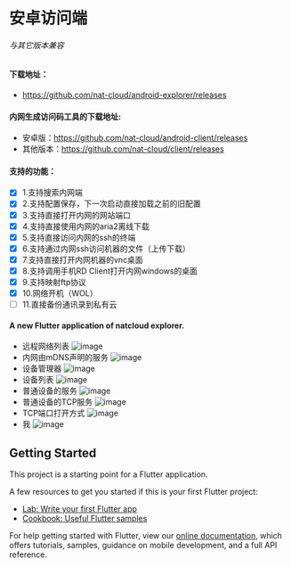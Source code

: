# 安卓访问端
###### 与其它版本兼容
#### 下载地址：
  * https://github.com/nat-cloud/android-explorer/releases
#### 内网生成访问码工具的下载地址:  
  * 安卓版：https://github.com/nat-cloud/android-client/releases  
  * 其他版本：https://github.com/nat-cloud/client/releases  
#### 支持的功能：
- [x] 1.支持搜索内网端
- [x] 2.支持配置保存，下一次启动直接加载之前的旧配置
- [x] 3.支持直接打开内网的网站端口
- [x] 4.支持直接使用内网的aria2离线下载
- [x] 5.支持直接访问内网的ssh的终端
- [x] 6.支持通过内网ssh访问机器的文件（上传下载）
- [x] 7.支持直接打开内网机器的vnc桌面
- [x] 8.支持调用手机RD Client打开内网windows的桌面
- [x] 9.支持映射ftp协议
- [x] 10.网络开机（WOL）
- [ ] 11.直接备份通讯录到私有云
#### A new Flutter application of natcloud explorer.  
  * 远程网络列表
![image](./screen/远程网络列表.png)
  * 内网由mDNS声明的服务
![image](./screen/内网由mDNS声明的服务.png)
  * 设备管理器
![image](./screen/设备管理器.png)
  * 设备列表
![image](./screen/设备列表.png)
  * 普通设备的服务
![image](./screen/普通设备的服务.png)
  * 普通设备的TCP服务
![image](./screen/普通设备的TCP服务.png)
  * TCP端口打开方式
![image](./screen/TCP端口打开方式.png)
  * 我
![image](./screen/我.png)

## Getting Started

This project is a starting point for a Flutter application.

A few resources to get you started if this is your first Flutter project:

- [Lab: Write your first Flutter app](https://flutter.io/docs/get-started/codelab)
- [Cookbook: Useful Flutter samples](https://flutter.io/docs/cookbook)

For help getting started with Flutter, view our 
[online documentation](https://flutter.io/docs), which offers tutorials, 
samples, guidance on mobile development, and a full API reference.
